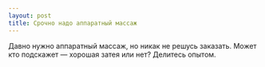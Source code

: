 ```yaml
---
layout: post 
title: Срочно надо аппаратный массаж 
--- 
```

Давно нужно аппаратный массаж, но никак не решусь заказать. Может кто подскажет — хорошая затея или нет? Делитесь опытом.